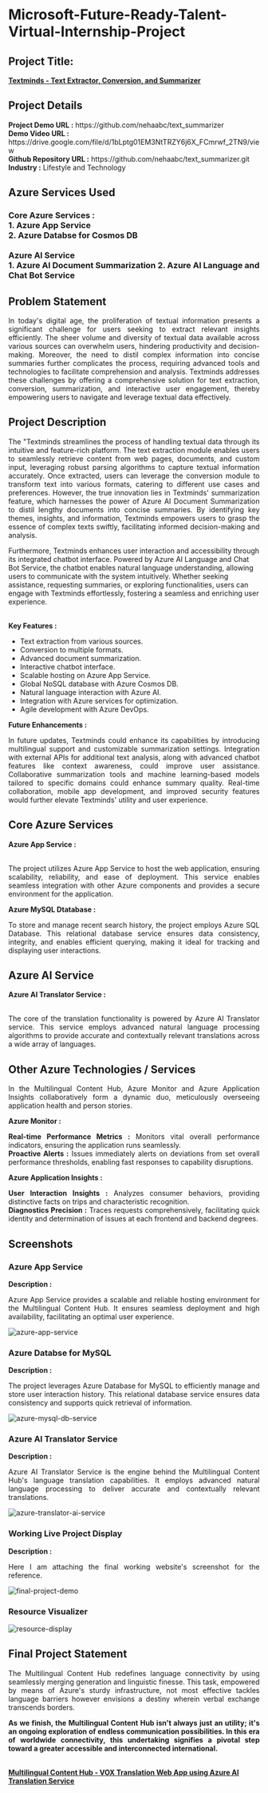 <h1>Microsoft-Future-Ready-Talent-Virtual-Internship-Project</h1>
<h2>Project Title:</h2><b><a href="https://github.com/nehaabc/text_summarizer">Textminds - Text Extractor, Conversion, and Summarizer</b></a>
<br>
<h2>Project Details</h2>
<b>Project Demo URL :</b> https://github.com/nehaabc/text_summarizer <br>
<b>Demo Video URL :</b> https://drive.google.com/file/d/1bLptg01EM3NtTRZY6j6X_FCmrwf_2TN9/view <br>
<b>Github Repository URL :</b> https://github.com/nehaabc/text_summarizer.git <br>
<b>Industry :</b> Lifestyle and Technology<br>
<h2>Azure Services Used</h2>
<h3>
Core Azure Services : <br>
1. Azure App Service <br>
2. Azure Databse for Cosmos DB <br> <br>
Azure AI Service <br>
1. Azure AI Document Summarization
2. Azure AI Language and Chat Bot Service
</h3>
<h2>Problem Statement</h2>
<p align="justify">In today's digital age, the proliferation of textual information presents a significant challenge for users seeking to extract relevant insights efficiently. The sheer volume and diversity of textual data available across various sources can overwhelm users, hindering productivity and decision-making. Moreover, the need to distil complex information into concise summaries further complicates the process, requiring advanced tools and technologies to facilitate comprehension and analysis. Textminds addresses these challenges by offering a comprehensive solution for text extraction, conversion, summarization, and interactive user engagement, thereby empowering users to navigate and leverage textual data effectively.</p>
<h2>Project Description</h2>
<p align="justify">The "Textminds streamlines the process of handling textual data through its intuitive and feature-rich platform. The text extraction module enables users to seamlessly retrieve content from web pages, documents, and custom input, leveraging robust parsing algorithms to capture textual information accurately. Once extracted, users can leverage the conversion module to transform text into various formats, catering to different use cases and preferences. However, the true innovation lies in Textminds' summarization feature, which harnesses the power of Azure AI Document Summarization to distil lengthy documents into concise summaries. By identifying key themes, insights, and information, Textminds empowers users to grasp the essence of complex texts swiftly, facilitating informed decision-making and analysis.

Furthermore, Textminds enhances user interaction and accessibility through its integrated chatbot interface. Powered by Azure AI Language and Chat Bot Service, the chatbot enables natural language understanding, allowing users to communicate with the system intuitively. Whether seeking assistance, requesting summaries, or exploring functionalities, users can engage with Textminds effortlessly, fostering a seamless and enriching user experience.
</p><br>
<b>Key Features :</b>
<ul>
    <li>Text extraction from various sources.</li>
    <li>Conversion to multiple formats.</li>
    <li>Advanced document summarization.</li>
    <li>Interactive chatbot interface.</li>
    <li>Scalable hosting on Azure App Service.</li>
    <li>Global NoSQL database with Azure Cosmos DB.</li>
    <li>Natural language interaction with Azure AI.</li>
    <li>Integration with Azure services for optimization.</li>
    <li>Agile development with Azure DevOps.</li>
</ul>
<b>Future Enhancements :</b><br>
<p align="justify">
In future updates, Textminds could enhance its capabilities by introducing multilingual support and customizable summarization settings. Integration with external APIs for additional text analysis, along with advanced chatbot features like context awareness, could improve user assistance. Collaborative summarization tools and machine learning-based models tailored to specific domains could enhance summary quality. Real-time collaboration, mobile app development, and improved security features would further elevate Textminds' utility and user experience.</p>
<h2>Core Azure Services</h2>
<b>Azure App Service :</b><br><p align="justify"><br>The project utilizes Azure App Service to host the web application, ensuring scalability, reliability, and ease of deployment. This service enables seamless integration with other Azure components and provides a secure environment for the application.</p>

<b>Azure MySQL Dtatabase :</b><br><p align="justify">To store and manage recent search history, the project employs Azure SQL Database. This relational database service ensures data consistency, integrity, and enables efficient querying, making it ideal for tracking and displaying user interactions.</p>
<h2>Azure AI Service</h2>
<b>Azure AI Translator Service :</b><br><br><p align="justify">The core of the translation functionality is powered by Azure AI Translator service. This service employs advanced natural language processing algorithms to provide accurate and contextually relevant translations across a wide array of languages.</p>
<h2>Other Azure Technologies / Services</h2>
<p align="justify">In the Multilingual Content Hub, Azure Monitor and Azure Application Insights collaboratively form a dynamic duo, meticulously overseeing application health and person stories.</p>

<b>Azure Monitor :</b><p align="justify"><b>Real-time Performance Metrics :</b> Monitors vital overall performance indicators, ensuring the application runs seamlessly.<br>
<b>Proactive Alerts :</b> Issues immediately alerts on deviations from set overall performance thresholds, enabling fast responses to capability disruptions.</p>
<b>Azure Application Insights :</b><p align="justify">
<b>User Interaction Insights :</b> Analyzes consumer behaviors, providing distinctive facts on trips and characteristic recognition.<br>
<b>Diagnostics Precision :</b> Traces requests comprehensively, facilitating quick identity and determination of issues at each frontend and backend degrees.

<h2>Screenshots</h2>
<h3>Azure App Service</h3>
<b>Description :</b><p align="justify">Azure App Service provides a scalable and reliable hosting environment for the Multilingual Content Hub. It ensures seamless deployment and high availability, facilitating an optimal user experience.</p>
<img src="https://github.com/AnkeetaGupta/flask-ai-translation/blob/main/screenshots/app-service.png" alt="azure-app-service"></img><br>
<h3>Azure Databse for MySQL</h3>
<b>Description :</b><p align="justify"> The project leverages Azure Database for MySQL to efficiently manage and store user interaction history. This relational database service ensures data consistency and supports quick retrieval of information.</p>
<img src="https://github.com/AnkeetaGupta/flask-ai-translation/blob/main/screenshots/app-db.png" alt="azure-mysql-db-service"></img><br>
<h3>Azure AI Translator Service</h3>
<b>Description :</b><p align="justify">Azure AI Translator Service is the engine behind the Multilingual Content Hub's language translation capabilities. It employs advanced natural language processing to deliver accurate and contextually relevant translations.</p>
<img src="https://github.com/AnkeetaGupta/flask-ai-translation/blob/main/screenshots/app-ai.png" alt="azure-translator-ai-service"></img><br>
<h3>Working Live Project Display</h3>
<b>Description :</b><p align="justify">Here I am attaching the final working website's screenshot for the reference.</p>
<img src="https://github.com/AnkeetaGupta/flask-ai-translation/blob/main/screenshots/final-project.png" alt="final-project-demo"></img>

<h3>Resource Visualizer</h3>
<img src="https://github.com/AnkeetaGupta/flask-ai-translation/blob/main/screenshots/flask-ai.jpg" alt="resource-display"></img>

<h2>Final Project Statement</h2>
<p align="justify">
The Multilingual Content Hub redefines language connectivity by using seamlessly merging generation and linguistic finesse. This task, empowered by means of Azure's sturdy infrastructure, not most effective tackles language barriers however envisions a destiny wherein verbal exchange transcends borders.</p>
<p align="justify">
<b>As we finish, the Multilingual Content Hub isn't always just an utility; it's an ongoing exploration of endless communication possibilities. In this era of worldwide connectivity, this undertaking signifies a pivotal step toward a greater accessible and interconnected international.</b>
</p> <br>
</h2><b><a href="https://aiwebappazure.azurewebsites.net/">Multilingual Content Hub - VOX Translation Web App using Azure AI Translation Service</b></a>